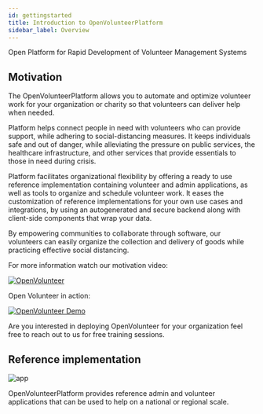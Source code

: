 ```yaml
---
id: gettingstarted
title: Introduction to OpenVolunteerPlatform
sidebar_label: Overview
---
```


Open Platform for Rapid Development of Volunteer Management Systems

## Motivation

The OpenVolunteerPlatform allows you to automate and optimize volunteer work for your 
organization or charity so that volunteers can deliver help when needed.

Platform helps connect people in need with volunteers who can provide support, while adhering to social-distancing measures. It keeps individuals safe and out of danger, while alleviating the pressure on public services, the healthcare infrastructure, and other services that provide essentials to those in need during crisis.

Platform facilitates organizational flexibility by offering a ready to use reference implementation 
containing volunteer and admin applications, as well as tools to organize and schedule volunteer work. 
It eases the customization of reference implementations for your own use cases and integrations, by using an autogenerated and secure backend along with client-side components that wrap your data. 

By empowering communities to collaborate through software, our volunteers can easily organize the collection and delivery of goods while practicing effective social distancing.

For more information watch our motivation video:

[![OpenVolunteer](https://img.youtube.com/vi/mu9Rnu6Q9_o/0.jpg)](https://www.youtube.com/watch?v=mu9Rnu6Q9_o)

Open Volunteer in action:

[![OpenVolunteer Demo](https://img.youtube.com/vi/_cn_ZoZLq5g/0.jpg)](https://www.youtube.com/watch?v=_cn_ZoZLq5g)


Are you interested in deploying OpenVolunteer for your organization
feel free to reach out to us for free training sessions.

## Reference implementation

![app](https://openvolunteer.org/img/app.png)

OpenVolunteerPlatform provides reference admin and volunteer applications that can be used to help on a national or regional scale.



